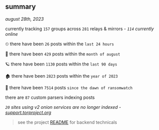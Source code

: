 
## summary
_august 28th, 2023_

currently tracking `157` groups across `281` relays & mirrors - _`114` currently online_

⏲ there have been `26` posts within the `last 24 hours`

🦈 there have been `429` posts within the `month of august`

🪐 there have been `1130` posts within the `last 90 days`

🏚 there have been `2823` posts within the `year of 2023`

🦕 there have been `7514` posts `since the dawn of ransomwatch`

there are `87` custom parsers indexing posts

_`20` sites using v2 onion services are no longer indexed - [support.torproject.org](https://support.torproject.org/onionservices/v2-deprecation/)_

> see the project [README](https://github.com/joshhighet/ransomwatch#ransomwatch--) for backend technicals
